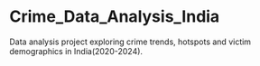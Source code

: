 # Crime_Data_Analysis_India
Data analysis project exploring crime trends, hotspots and victim demographics in India(2020-2024).

